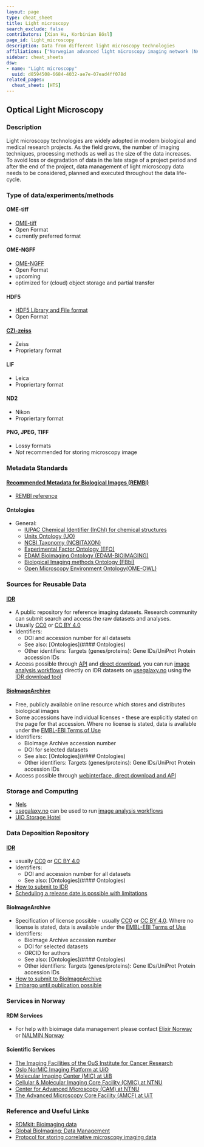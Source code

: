 ```yaml
---
layout: page
type: cheat_sheet
title: Light microscopy
search_exclude: false
contributors: [Xian Hu, Korbinian Bösl]
page_id: light_microscopy
description: Data from different light microscopy technologies
affiliations: ["Norwegian advanced light microscopy imaging network (NALMIN)"]
sidebar: cheat_sheets
dsw:
- name: "Light microscopy"
  uuid: d8594508-6684-4032-ae7e-07ead4ff078d
related_pages:
  cheat_sheet: [HTS]
---
```


## Optical Light Microscopy
<!--Example: High-Throughput Screening-->


### Description
Light microscopy technologies are widely adopted in modern biological and medical research projects. As the field grows, the number of imaging techniques, processing methods as well as the size of the data increases. To avoid loss or degradation of data in the late stage of a project period and after the end of the project, data management of light microscopy data needs to be considered, planned and executed throughout the data life-cycle.

### Type of data/experiments/methods

#### OME-tiff
- [OME-tiff](https://doi.org/10.25504/FAIRsharing.cq8tg2)
- Open Format
- currently preferred format

#### OME-NGFF
- [OME-NGFF](https://fairsharing.org/3887)
- Open Format
- upcoming
- optimized for (cloud) object storage and partial transfer

#### HDF5
- [HDF5 Library and File format](https://www.hdfgroup.org/solutions/hdf5)
- Open Format

#### [CZI-zeiss](https://www.zeiss.com/microscopy/en/products/software/zeiss-zen/czi-image-file-format.html)
- Zeiss
- Proprietary format

#### LIF
- Leica
- Propriertary format

#### ND2
- Nikon
- Propriertary format

#### PNG, JPEG, TIFF
- Lossy formats
- *Not* recommended for storing microscopy image

### Metadata Standards

#### [Recommended Metadata for Biological Images (REMBI)](https://fairsharing.org/bsg-s001615)
- [REMBI reference](https://www.ebi.ac.uk/bioimage-archive/rembi-model-reference/)

#### Ontologies
- General:
  - [IUPAC Chemical Identifier (InChI) for chemical structures](https://doi.org/10.25504/FAIRsharing.ddk9t9)
  - [Units Ontology (UO)](https://doi.org/10.25504/FAIRsharing.mjnypw)
  - [NCBI Taxonomy (NCBITAXON)](https://doi.org/10.25504/FAIRsharing.fj07xj)
  - [Experimental Factor Ontology (EFO)](https://doi.org/10.25504/FAIRsharing.1gr4tz)
  - [EDAM Bioimaging Ontology (EDAM-BIOIMAGING)](https://doi.org/10.25504/FAIRsharing.g593w1)
  - [Biological Imaging methods Ontology (FBbi)](https://doi.org/10.25504/FAIRsharing.ny3z9j)
  - [Open Microscopy Environment Ontology(OME-OWL)](https://fairsharing.org/350)

### Sources for Reusable Data

#### [IDR](https://idr.openmicroscopy.org/)
- A public repository for reference imaging datasets. Research community can submit search and access the raw datasets and analyses.
- Usually [CC0](https://creativecommons.org/share-your-work/public-domain/cc0/) or [CC BY 4.0](https://creativecommons.org/licenses/by/4.0/)
- Identifiers:
  - DOI and accession number for all datasets
  - See also: [Ontologies](#### Ontologies)
  - Other identifiers: Targets (genes/proteins): Gene IDs/UniProt Protein accession IDs
- Access possible through [API](https://idr.openmicroscopy.org/about/api.html) and [direct download](https://idr.openmicroscopy.org/about/download.html), you can run [image analysis workflows](https://training.galaxyproject.org/training-material/topics/imaging/) directly on IDR datasets on [usegalaxy.no](https://usegalaxy.no) using the [IDR download tool](https://usegalaxy.eu/root?tool_id=toolshed.g2.bx.psu.edu/repos/iuc/idr_download_by_ids/idr_download_by_ids/)

#### [BioImageArchive]((https://www.ebi.ac.uk/bioimage-archive/))
- Free, publicly available online resource which stores and distributes biological images
- Some accessions have individual licenses - these are explicitly stated on the page for that accession. Where no license is stated, data is available under the [EMBL-EBI Terms of Use](https://www.ebi.ac.uk/about/terms-of-use/)
- Identifiers:
  - BioImage Archive accession number
  - DOI for selected datasets
  - See also: [Ontologies](#### Ontologies)
  - Other identifiers: Targets (genes/proteins): Gene IDs/UniProt Protein accession IDs
- Access possible through [webinterface, direct download and API](https://www.ebi.ac.uk/biostudies/help)

### Storage and Computing
<!--Add information about e.g. NeLS-->
- [Nels](https://nels.bioinfo.no/pages/user-terms.xhtml)
- [usegalaxy.no](https://usegalaxy.no) can be used to run [image analysis workflows](https://training.galaxyproject.org/training-material/topics/imaging/)
- [UiO Storage Hotel](https://www.uio.no/english/services/it/store-collaborate/storage-hotel/)

### Data Deposition Repository

#### [IDR](https://idr.openmicroscopy.org/)
- usually [CC0](https://creativecommons.org/share-your-work/public-domain/cc0/) or [CC BY 4.0](https://creativecommons.org/licenses/by/4.0/)
- Identifiers:
  - DOI and accession number for all datasets
  - See also: [Ontologies](#### Ontologies)
- [How to submit to IDR](https://idr.openmicroscopy.org/about/submission.html)
- [Scheduling a release date is possible with limitations](https://idr.openmicroscopy.org/about/faq/)

#### BioImageArchive
- Specification of license possible - usually [CC0](https://creativecommons.org/share-your-work/public-domain/cc0/) or [CC BY 4.0](https://creativecommons.org/licenses/by/4.0/). Where no license is stated, data is available under the [EMBL-EBI Terms of Use](https://www.ebi.ac.uk/about/terms-of-use/)
- Identifiers:
  - BioImage Archive accession number
  - DOI for selected datasets
  - ORCID for authors
  - See also: [Ontologies](#### Ontologies)
  - Other identifiers: Targets (genes/proteins): Gene IDs/UniProt Protein accession IDs
- [How to submit to BioImageArchive](https://www.ebi.ac.uk/bioimage-archive/)
- [Embargo until publication possible](https://www.ebi.ac.uk/bioimage-archive/help-faq/)


### Services in Norway
<!--Add one line description-->
#### RDM Services
- For help with bioimage data management please contact [Elixir Norway](https://elixir.no/helpdesk) or [NALMIN Norway](https://nalmin.no/index.php/data-management/)

#### Scientific Services
- [The Imaging Facilities of the OuS Institute for Cancer Research](https://ous-research.no/microscopy/)
- [Oslo NorMIC Imaging Platform at UiO](https://www.mn.uio.no/ibv/english/research/infrastructure/facilities/life-science/imaging/normic/)
- [Molecular Imaging Center (MIC) at UiB](https://www.uib.no/en/rg/mic)
- [Cellular & Molecular Imaging Core Facility (CMIC) at NTNU](https://www.ntnu.edu/mh/cmic)
- [Center for Advanced Microscopy (CAM) at NTNU](https://www.ntnu.edu/nv/cam)
- [The Advanced Microscopy Core Facility (AMCF) at UiT](https://en.uit.no/infrastruktur/enhet?p_document_id=701241)

### Reference and Useful Links
<!--Add a list of relevant external/global tools-->
- [RDMkit: Bioimaging data](https://rdmkit.elixir-europe.org/bioimaging_data)
- [Global BioImaging: Data Management](https://globalbioimaging.org/international-training-courses/repository/image-data)
- [Protocol for storing correlative microscopy imaging data](https://star-protocols.cell.com/protocols/374)
